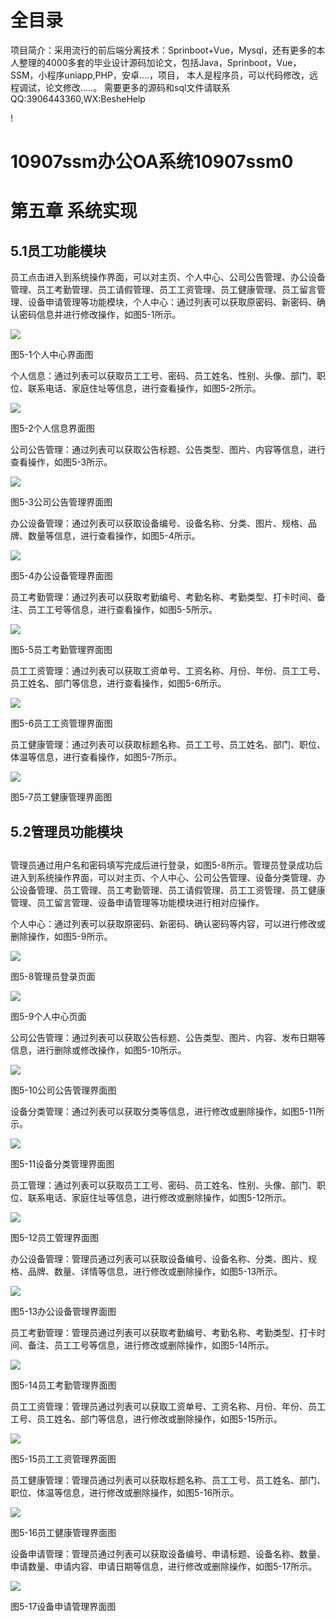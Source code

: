# 全目录

项目简介：采用流行的前后端分离技术：Sprinboot+Vue，Mysql，还有更多的本人整理的4000多套的毕业设计源码加论文，包括Java，Sprinboot，Vue，SSM，小程序uniapp,PHP，安卓....，项目，
本人是程序员，可以代码修改，远程调试，论文修改.....。
需要更多的源码和sql文件请联系QQ:3906443360,WX:BesheHelp




!
# 10907ssm办公OA系统10907ssm0


# 第五章 系统实现
## 5.1员工功能模块
员工点击进入到系统操作界面，可以对主页、个人中心、公司公告管理、办公设备管理、员工考勤管理、员工请假管理、员工工资管理、员工健康管理、员工留言管理、设备申请管理等功能模块，个人中心：通过列表可以获取原密码、新密码、确认密码信息并进行修改操作，如图5-1所示。

![](/md/blog.013.png)

图5-1个人中心界面图

个人信息：通过列表可以获取员工工号、密码、员工姓名、性别、头像、部门、职位、联系电话、家庭住址等信息，进行查看操作，如图5-2所示。

![](/md/blog.014.png)

图5-2个人信息界面图 

公司公告管理：通过列表可以获取公告标题、公告类型、图片、内容等信息，进行查看操作，如图5-3所示。

![](/md/blog.015.png)

图5-3公司公告管理界面图

办公设备管理：通过列表可以获取设备编号、设备名称、分类、图片、规格、品牌、数量等信息，进行查看操作，如图5-4所示。

![](/md/blog.016.png)

图5-4办公设备管理界面图

员工考勤管理：通过列表可以获取考勤编号、考勤名称、考勤类型、打卡时间、备注、员工工号等信息，进行查看操作，如图5-5所示。

![](/md/blog.017.png)

图5-5员工考勤管理界面图

员工工资管理：通过列表可以获取工资单号、工资名称、月份、年份、员工工号、员工姓名、部门等信息，进行查看操作，如图5-6所示。

![](/md/blog.018.png)

图5-6员工工资管理界面图

员工健康管理：通过列表可以获取标题名称、员工工号、员工姓名、部门、职位、体温等信息，进行查看操作，如图5-7所示。

![](/md/blog.019.png)

图5-7员工健康管理界面图



## 5.2管理员功能模块
##
管理员通过用户名和密码填写完成后进行登录，如图5-8所示。管理员登录成功后进入到系统操作界面，可以对主页、个人中心、公司公告管理、设备分类管理、办公设备管理、员工管理、员工考勤管理、员工请假管理、员工工资管理、员工健康管理、员工留言管理、设备申请管理等功能模块进行相对应操作。

个人中心：通过列表可以获取原密码、新密码、确认密码等内容，可以进行修改或删除操作，如图5-9所示。

![](/md/blog.020.png)

图5-8管理员登录页面

![](/md/blog.021.png)

图5-9个人中心页面

公司公告管理：通过列表可以获取公告标题、公告类型、图片、内容、发布日期等信息，进行删除或修改操作，如图5-10所示。


![](/md/blog.022.png)

图5-10公司公告管理界面图

设备分类管理：通过列表可以获取分类等信息，进行修改或删除操作，如图5-11所示。

![](/md/blog.023.png)

图5-11设备分类管理界面图 

员工管理：通过列表可以获取员工工号、密码、员工姓名、性别、头像、部门、职位、联系电话、家庭住址等信息，进行修改或删除操作，如图5-12所示。

![](/md/blog.024.png)

图5-12员工管理界面图

办公设备管理：管理员通过列表可以获取设备编号、设备名称、分类、图片、规格、品牌、数量、详情等信息，进行修改或删除操作，如图5-13所示。

![](/md/blog.025.png)

图5-13办公设备管理界面图

员工考勤管理：管理员通过列表可以获取考勤编号、考勤名称、考勤类型、打卡时间、备注、员工工号等信息，进行修改或删除操作，如图5-14所示。

![](/md/blog.026.png)

图5-14员工考勤管理界面图

员工工资管理：管理员通过列表可以获取工资单号、工资名称、月份、年份、员工工号、员工姓名、部门等信息，进行修改或删除操作，如图5-15所示。

![](/md/blog.027.png)

图5-15员工工资管理界面图

员工健康管理：管理员通过列表可以获取标题名称、员工工号、员工姓名、部门、职位、体温等信息，进行修改或删除操作，如图5-16所示。

![](/md/blog.028.png)

图5-16员工健康管理界面图

设备申请管理：管理员通过列表可以获取设备编号、申请标题、设备名称、数量、申请数量、申请内容、申请日期等信息，进行修改或删除操作，如图5-17所示。

![](/md/blog.029.png)

图5-17设备申请管理界面图